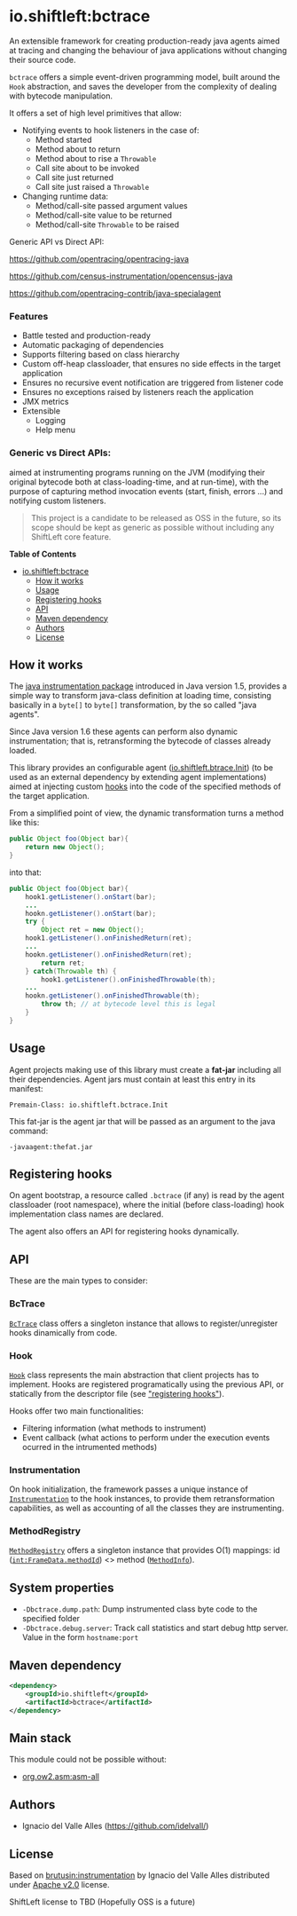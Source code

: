 # io.shiftleft:bctrace

An extensible framework for creating production-ready java agents aimed at tracing and changing the behaviour of java applications without changing their source code.

`bctrace` offers a simple event-driven programming model, built around the `Hook` abstraction, and 
saves the developer from the complexity of dealing with bytecode manipulation.

It offers a set of high level primitives that allow:

- Notifying events to hook listeners in the case of:
  - Method started
  - Method about to return
  - Method about to rise a `Throwable`
  - Call site about to be invoked
  - Call site just returned
  - Call site just raised a `Throwable`
- Changing runtime data: 
  - Method/call-site passed argument values
  - Method/call-site value to be returned
  - Method/call-site `Throwable` to be raised
  
 Generic API vs Direct API:
 
 https://github.com/opentracing/opentracing-java
 
 https://github.com/census-instrumentation/opencensus-java

 https://github.com/opentracing-contrib/java-specialagent
 
 ### Features
 
 - Battle tested and production-ready
 - Automatic packaging of dependencies
 - Supports filtering based on class hierarchy
 - Custom off-heap classloader, that ensures no side effects in the target application
 - Ensures no recursive event notification are triggered from listener code
 - Ensures no exceptions raised by listeners reach the application
 - JMX metrics
 - Extensible
   - Logging
   - Help menu
 
 ### Generic vs Direct APIs:




 aimed at instrumenting programs running on the JVM (modifying their original bytecode both at class-loading-time, and at run-time), with the purpose of capturing method invocation events (start, finish, errors ...) and notifying custom listeners.

> This project is a candidate to be released as OSS in the future, so its scope should be kept as generic as possible without including any ShiftLeft core feature.

**Table of Contents**
- [io.shiftleft:bctrace](#ioshiftleftctrace)
  - [How it works](#how-it-works)
  - [Usage](#usage)
  - [Registering hooks](#registering-hooks)
  - [API](#api)
  - [Maven dependency](#maven-dependency)
  - [Authors](#authors)
  - [License](#license)
	
## How it works
The [java instrumentation package](http://docs.oracle.com/javase/6/docs/api/java/lang/instrument/package-summary.html) introduced in Java version 1.5, provides a simple way to transform java-class definition at loading time, consisting basically in a `byte[]` to `byte[]` transformation, by the so called "java agents".

Since Java version 1.6 these agents can perform also dynamic instrumentation; that is, retransforming the bytecode of classes already loaded. 

This library provides an configurable agent ([io.shiftleft.btrace.Init](src/main/java/io/shiftleft/bctrace/Init.java)) (to be used as an external dependency by extending agent implementations) aimed at injecting custom [hooks](src/main/java/io/shiftleft/bctrace/spi/Hook.java) into the code of the specified methods of the target application.


From a simplified point of view, the dynamic transformation turns a method like this: 
```java
public Object foo(Object bar){
    return new Object();
}
```

into that:
```java
public Object foo(Object bar){
    hook1.getListener().onStart(bar);
    ...
    hookn.getListener().onStart(bar);
    try {
        Object ret = new Object();
	hook1.getListener().onFinishedReturn(ret);
	...
	hookn.getListener().onFinishedReturn(ret);
        return ret;
    } catch(Throwable th) {
    	hook1.getListener().onFinishedThrowable(th);
	...
	hookn.getListener().onFinishedThrowable(th);
        throw th; // at bytecode level this is legal
    }
}
```
## Usage
Agent projects making use of this library must create a **fat-jar** including all their dependencies. 
Agent jars must contain at least this entry in its manifest:
```
Premain-Class: io.shiftleft.bctrace.Init
```
This fat-jar is the agent jar that will be passed as an argument to the java command:

```
-javaagent:thefat.jar
```

## Registering hooks
On agent bootstrap, a resource called `.bctrace` (if any) is read by the agent classloader (root namespace), where the initial (before class-loading) hook implementation class names are declared.

The agent also offers an API for registering hooks dynamically.

## API
These are the main types to consider:

### BcTrace
[`BcTrace`](src/main/java/o/shiftleft/bctrace/Bctrace.java) class offers a singleton instance that allows to register/unregister hooks dinamically from code.

### Hook
[`Hook`](src/main/java/io/shiftleft/bctrace/spi/Hook.java) class represents the main abstraction that client projects has to implement. Hooks are registered programatically using the previous API, or statically from the descriptor file (see ["registering hooks"](#registering-hooks)).

Hooks offer two main functionalities: 
- Filtering information (what methods to instrument)  
- Event callback (what actions to perform under the execution events ocurred in the intrumented methods)

### Instrumentation
On hook initialization, the framework passes a unique instance of [`Instrumentation`](src/main/java/io/shiftleft/bctrace/spi/Instrumentation.java) to the hook instances, to provide them retransformation capabilities, as well as accounting of all the classes they are instrumenting.

### MethodRegistry
[`MethodRegistry`](src/main/java/io/shiftleft/bctrace/runtime/MethodRegistry.java) offers a singleton instance that provides O(1) mappings: id ([`int:FrameData.methodId`](https://github.com/ShiftLeftSecurity/bctrace/blob/master/src/main/java/io/shiftleft/bctrace/runtime/FrameData.java)) <> method ([`MethodInfo`](src/main/java/io/shiftleft/bctrace/runtime/MethodInfo.java)).

## System properties
- `-Dbctrace.dump.path`: Dump instrumented class byte code to the specified folder
- `-Dbctrace.debug.server`: Track call statistics and start debug http server. Value in the form `hostname:port` 

## Maven dependency 

```xml
<dependency>
    <groupId>io.shiftleft</groupId>
    <artifactId>bctrace</artifactId>
</dependency>
```

## Main stack
This module could not be possible without:
* [org.ow2.asm:asm-all](http://asm.ow2.org/)

## Authors

- Ignacio del Valle Alles (<https://github.com/idelvall/>)

## License
Based on [brutusin:instrumentation](https://github.com/brutusin/instrumentation) by Ignacio del Valle Alles distributed under [Apache v2.0](http://www.apache.org/licenses/LICENSE-2.0) license.

ShiftLeft license to TBD (Hopefully OSS is a future)


